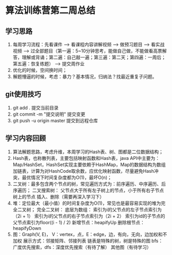 # 算法训练营第二周总结
## 学习思路
1. 每周学习流程：先看课件 --> 看课程内容讲解视频 --> 做预习题目 --> 看实战视频 --> 过全部题目（第一遍：5~10分钟思考，能做自己做，不能做看高票解答，理解或背诵；第二遍：自己敲一遍；第三遍：第二天；第四遍：一周后；第五遍：恢复练题） --> 提交周作业
2. 优化的时候，空间换时间；
3. 解题懵逼的时候，考虑：暴力？基本情况，归纳法？找最近重复子问题。

## git使用技巧
1. git add . 提交当前目录
2. git commit -m "提交说明" 提交变更
3. git push -u origin master 提交到远程仓库

## 学习内容回顾
1. 算法解题思路，考虑升维，本周学习的Hash表、树、图都是二位数据结构；
2. Hash表，也称散列表，主要包括映射函数和Hash表，java API中主要为：Map/HashSet，HashSet实现主要依赖于HashMap，Map的数据结构为数组加链表，计算为对HashCode取余数，应优化映射函数，尽量避免Hash冲突，最优情况下时间复杂度都为O(1)，最坏O(n)；
3. 二叉树：最多包含两个节点的树，常见遍历方式为：前序遍历、中序遍历、后序遍历；
	二叉搜索树：
   		父节点大于所有左子树上的节点，小于所有右子节点树上的节点
   		插入、删除（需要再深入学习下）
4. 堆：定位最大（最小值）的时间复杂度为O(1)，常见也是最容易实现的堆为完全二叉树；
   		完全二叉树：
   	 		底层为数组：
   	 			索引为i的父节点的左子节点索引为（2i + 1）
   	 			索引为i的父节点的右子节点索引为（2i + 2）
   	 			索引为id的子节点的父节点索引为floor((i - 1) / 2)
   	 		新增节点：heapifyUp
   	 		删除根节点：heapifyDown
5. 图：Graph(V, E)， V：vertex，点，E：edge，边，有向，无向，边加权和不加权
	展示方式：邻接矩阵、邻接列表
	链表是特殊的树，树是特殊的图
	bfs：广度优先搜索，dfs：深度优先搜索（有待了解）
	其他图（有待学习）

